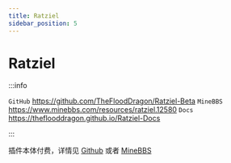 ```yaml
---
title: Ratziel
sidebar_position: 5
---
```


# Ratziel

:::info

`GitHub` https://github.com/TheFloodDragon/Ratziel-Beta
`MineBBS` https://www.minebbs.com/resources/ratziel.12580
`Docs` https://theflooddragon.github.io/Ratziel-Docs

:::

插件本体付费，详情见 [Github](https://github.com/TheFloodDragon/Ratziel-Beta) 或者 [MineBBS](https://www.minebbs.com/resources/ratziel.12580/)